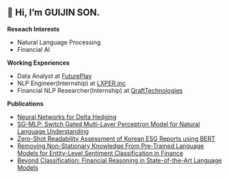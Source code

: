__👋 Hi, I’m GUIJIN SON.__   
---   
__Reseach Interests__
- Natural Language Processing
- Financial AI

__Working Experiences__ 
- Data Analyst at [FuturePlay](https://futureplay.co)
- NLP Engineer(Internship) at [LXPER.inc](https://www.lxper.com)
- Financial NLP Researcher(Internship) at [QraftTechnologies](https://www.qraftec.com)

__Publications__
- [Neural Networks for Delta Hedging](https://arxiv.org/abs/2112.10084)
- [SG-MLP: Switch Gated Multi-Layer Perceptron Model for Natural Language Understanding](https://doi.org/10.3745/PKIPS.y2021m11a.1116)
- [Zero-Shot Readability Assessment of Korean ESG Reports using BERT](https://doi.org/10.3745/PKIPS.y2022m05a.456)
- [Removing Non-Stationary Knowledge From Pre-Trained Language Models for Entity-Level Sentiment Classification in Finance](https://arxiv.org/abs/2301.03136)
- [Beyond Classification: Financial Reasoning in State-of-the-Art Language Models](https://arxiv.org/abs/2305.01505)
